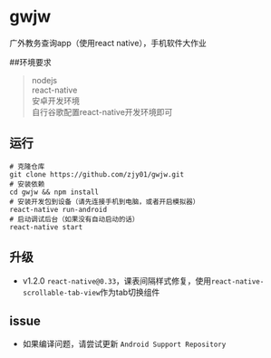 # gwjw
广外教务查询app（使用react native），手机软件大作业

##环境要求
> nodejs  
> react-native  
> 安卓开发环境  
自行谷歌配置react-native开发环境即可  

## 运行
```
# 克隆仓库
git clone https://github.com/zjy01/gwjw.git
# 安装依赖
cd gwjw && npm install
# 安装开发包到设备（请先连接手机到电脑，或者开启模拟器）
react-native run-android
# 启动调试后台（如果没有自动启动的话）
react-native start
```

## 升级
   + v1.2.0 `react-native@0.33`，课表间隔样式修复，使用`react-native-scrollable-tab-view`作为tab切换组件 
## issue

+ 如果编译问题，请尝试更新 `Android Support Repository`
